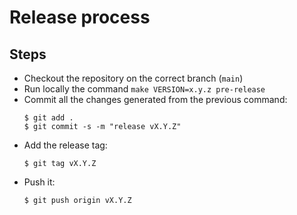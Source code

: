 # Release process

## Steps

- Checkout the repository on the correct branch (`main`)
- Run locally the command `make VERSION=x.y.z pre-release`
- Commit all the changes generated from the previous command:
    ```console
    $ git add .
    $ git commit -s -m "release vX.Y.Z"
    ```
- Add the release tag:
    ```console
    $ git tag vX.Y.Z
    ```
- Push it:
    ```console
    $ git push origin vX.Y.Z
    ```
